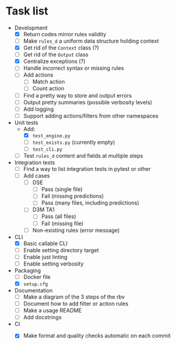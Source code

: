 # Task list 

- Development
    - [x] Return codes mirror rules validity
    - [ ] Make `rules_d` a uniform data structure holding context
    - [x] Get rid of the `Context` class (?) 
    - [ ] Get rid of the `Output` class
    - [x] Centralize exceptions (?)
    - [ ] Handle incorrect syntax or missing rules
    - [ ] Add actions
        - [ ] Match action
        - [ ] Count action
    - [ ] Find a pretty way to store and output errors
    - [ ] Output pretty summaries (possible verbosity levels)
    - [ ] Add logging
    - [ ] Support adding actions/filters from other namespaces
- Unit tests
    - Add: 
        - [x] `test_engine.py`
        - [ ] `test_exists.py` (currently empty)
        - [ ] `test_cli.py`
    - [ ] Test `rules_d` content and fields at multiple steps
- Integration tests
    - [ ] Find a way to list integration tests in pytest or other
    - [ ] Add cases
        - [ ] DSE
            - [ ] Pass (single file)
            - [ ] Fail (missing predictions)
            - [ ] Pass (many files, including predictions)
        - [ ] D3M TA1
            - [ ] Pass (all files)
            - [ ] Fail (missing file)
        - [ ] Non-existing rules (error message)
- CLI
    - [x] Basic callable CLI
    - [ ] Enable setting directory target
    - [ ] Enable just linting
    - [ ] Enable setting verbosity
- Packaging
    - [ ] Docker file 
    - [x] `setup.cfg`
- Documentation
    - [ ] Make a diagram of the 3 steps of the rbv
    - [ ] Document how to add filter or action rules
    - [ ] Make a usage README
    - [ ] Add docstrings 
 - CI 
    - [x] Make format and quality checks automatic on each commit
    